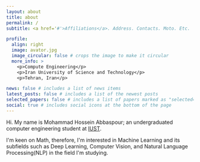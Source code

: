 ```yaml
---
layout: about
title: about
permalink: /
subtitle: <a href='#'>Affiliations</a>. Address. Contacts. Moto. Etc.

profile:
  align: right
  image: avator.jpg
  image_circular: false # crops the image to make it circular
  more_info: >
    <p>Compute Engineering</p>
    <p>Iran University of Science and Technology</p>
    <p>Tehran, Iran</p>

news: false # includes a list of news items
latest_posts: false # includes a list of the newest posts
selected_papers: false # includes a list of papers marked as "selected={true}"
social: true # includes social icons at the bottom of the page
---
```


Hi. My name is Mohammad Hossein Abbaspour; an undergraduated computer engineering student at [IUST](http://www.iust.ac.ir/en).

I'm keen on Math, therefore, I'm interested in Machine Learning and its subfields such as Deep Learning, Computer Vision, and Natural Language Processing(NLP) in the field I'm studying.
